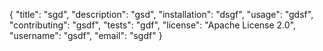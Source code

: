 {
	"title": "sgd",
	"description": "gsd",
	"installation": "dsgf",
	"usage": "gdsf",
	"contributing": "gsdf",
	"tests": "gdf",
	"license": "Apache License 2.0",
	"username": "gsdf",
	"email": "sgdf"
}